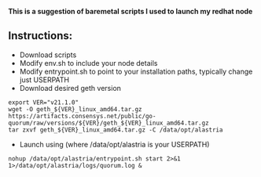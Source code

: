 **This is a suggestion of baremetal scripts I used to launch my redhat node**

## Instructions:
- Download scripts
- Modify env.sh to include your node details
- Modify entrypoint.sh to point to your installation paths, typically change just USERPATH
- Download desired geth version

```
export VER="v21.1.0"
wget -O geth_${VER}_linux_amd64.tar.gz https://artifacts.consensys.net/public/go-quorum/raw/versions/${VER}/geth_${VER}_linux_amd64.tar.gz
tar zxvf geth_${VER}_linux_amd64.tar.gz -C /data/opt/alastria
```

- Launch using (where /data/opt/alastria is your USERPATH)
    
```
nohup /data/opt/alastria/entrypoint.sh start 2>&1 1>/data/opt/alastria/logs/quorum.log &
```